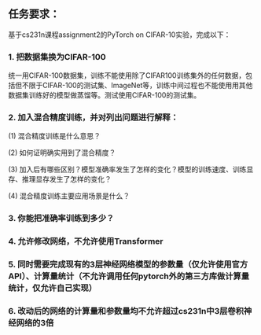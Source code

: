 ## 任务要求：

基于cs231n课程assignment2的PyTorch on CIFAR-10实验，完成以下：


### 1. 把数据集换为CIFAR-100

统一用CIFAR-100数据集，训练不能使用除了CIFAR100训练集外的任何数据，包括但不限于CIFAR-100的测试集、ImageNet等，训练中间过程也不能使用用其他数据集训练好的模型做蒸馏等。测试使用CIFAR-100的测试集。


### 2. 加入混合精度训练，并对列出问题进行解释：

(1) 混合精度训练是什么意思？

(2) 如何证明确实用到了混合精度？

(3) 加入后有哪些区别？模型准确率发生了怎样的变化？模型的训练速度、训练显存、推理显存发生了怎样的变化？

(4) 混合精度训练主要应用场景是什么？


### 3. 你能把准确率训练到多少？


### 4. 允许修改网络，不允许使用Transformer


### 5. 同时需要完成现有的3层神经网络模型的参数量（仅允许使用官方API）、计算量统计（不允许调用任何pytorch外的第三方库做计算量统计，仅允许自己实现）


### 6. 改动后的网络的计算量和参数量均不允许超过cs231n中3层卷积神经网络的3倍
